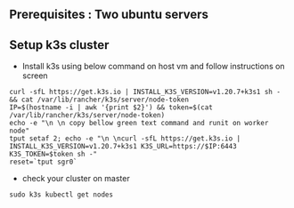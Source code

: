 ## **Prerequisites :** Two ubuntu servers 

## **Setup k3s cluster**
- Install k3s using below command on host vm and follow instructions on screen
```
curl -sfL https://get.k3s.io | INSTALL_K3S_VERSION=v1.20.7+k3s1 sh - && cat /var/lib/rancher/k3s/server/node-token
IP=$(hostname -i | awk '{print $2}') && token=$(cat /var/lib/rancher/k3s/server/node-token)
echo -e "\n \n copy bellow green text command and runit on worker node"
tput setaf 2; echo -e "\n \ncurl -sfL https://get.k3s.io | INSTALL_K3S_VERSION=v1.20.7+k3s1 K3S_URL=https://$IP:6443 K3S_TOKEN=$token sh -"
reset=`tput sgr0`

```
- check your cluster on master 
```
sudo k3s kubectl get nodes
```

